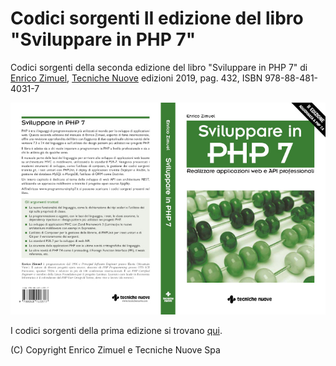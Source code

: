 # Codici sorgenti II edizione del libro "Sviluppare in PHP 7"

Codici sorgenti della seconda edizione del libro "Sviluppare in PHP 7" di [Enrico Zimuel](https://www.zimuel.it),
[Tecniche Nuove](http://www.tecnichenuove.com/) edizioni 2019, pag. 432, ISBN 978-88-481-4031-7

![Copertina del libro](libro.jpg)

I codici sorgenti della prima edizione si trovano [qui](https://github.com/ezimuel/sviluppareinphp7/releases/tag/1.0).

(C) Copyright Enrico Zimuel e Tecniche Nuove Spa
